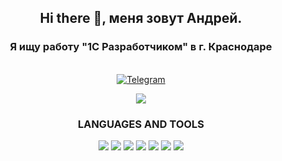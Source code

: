 <!--
### Hi there 👋, меня зовут Андрей.
# Я ищу работу "1С Разработчиком" в г. Краснодаре
## ****************************************
-->

<div id="header" align="center">
    <h2> Hi there 👋, меня зовут Андрей. </h2>
    <h3> Я ищу работу "1С Разработчиком" в г. Краснодаре </h3>
  <br>
</div>

<div id="socials" align="center">
  <a href="https://t.me/nickkotovv">
    <img src="https://img.shields.io/badge/Telegram-blue?style=for-the-badge&logo=telegram&logoColor=white" alt="Telegram"/>
  </a>
</div>

<!-- # - 📁 все мои <a href="https://github.com/allstudysomething?tab=repositories" target="_blank">проекты</a> -->
<!--[![Codewars](https://github.r2v.ch/codewars?user=ask_generator&stroke=green&hide_clan=true&name=true&top_languages=true&theme=gradient_midnight_puple)](https://www.codewars.com/users/ask_generator) -->

<p align="center" >
    <a href="https://www.codewars.com/users/ask_generator">
      <img src="https://github.r2v.ch/codewars?user=ask_generator&stroke=green&hide_clan=true&name=true&top_languages=true&theme=gradient_midnight_puple" />
    </a>
</p>

<div id="lat1" align="center">
  <h3> LANGUAGES AND TOOLS </h3>
</div>

<div id="lat2" align="center">
    <img src="https://img.shields.io/badge/java-%23ED8B00.svg?style=for-the-badge&logo=openjdk&logoColor=white"/>
    <img src="https://img.shields.io/badge/spring-%236DB33F.svg?style=for-the-badge&logo=spring&logoColor=white"/>
    <img src="https://img.shields.io/badge/Apache%20Maven-C71A36?style=for-the-badge&logo=Apache%20Maven&logoColor=white"/>
    <img src="https://img.shields.io/badge/IntelliJIDEA-000000.svg?style=for-the-badge&logo=intellij-idea&logoColor=white"/>
    <img src="https://img.shields.io/badge/postgres-%23316192.svg?style=for-the-badge&logo=postgresql&logoColor=white"/>
    <img src="https://img.shields.io/badge/dbeaver-382923?style=for-the-badge&logo=dbeaver&logoColor=white"/>
    <img src="https://img.shields.io/badge/Microsoft%20SQL%20Server-CC2927?style=for-the-badge&logo=microsoft%20sql%20server&logoColor=white"/>
</div>


<!-- ![Java](https://img.shields.io/badge/java-%23ED8B00.svg?style=for-the-badge&logo=openjdk&logoColor=white)
![Spring](https://img.shields.io/badge/spring-%236DB33F.svg?style=for-the-badge&logo=spring&logoColor=white)
![Apache Maven](https://img.shields.io/badge/Apache%20Maven-C71A36?style=for-the-badge&logo=Apache%20Maven&logoColor=white)
![IntelliJ IDEA](https://img.shields.io/badge/IntelliJIDEA-000000.svg?style=for-the-badge&logo=intellij-idea&logoColor=white)
![Postgres](https://img.shields.io/badge/postgres-%23316192.svg?style=for-the-badge&logo=postgresql&logoColor=white)
![DBeaver](https://img.shields.io/badge/dbeaver-382923?style=for-the-badge&logo=dbeaver&logoColor=white)
![MSSQLServer](https://img.shields.io/badge/Microsoft%20SQL%20Server-CC2927?style=for-the-badge&logo=microsoft%20sql%20server&logoColor=white) -->


